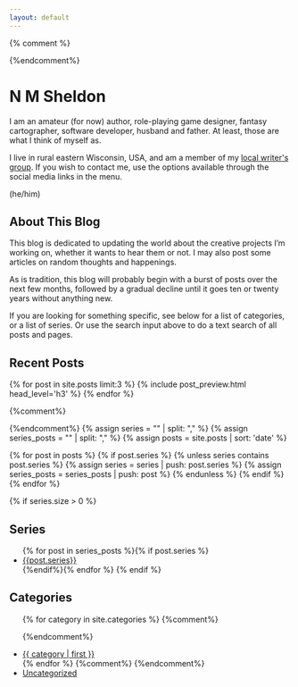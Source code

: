 ```yaml
---
layout: default
---
```


{% comment %}
<!---
TODO: Next:
[ ] Comments - One problem with 'issues' is that I have to create the issue, and if there are never any comments then there's no need for an issue. Not to mention, it requires logging in to Github, doesn't it? I need some way of doing anyonymous comments. How does the blogger stuff do that?

FUTURE: I'm seriously contemplating rewriting this whole thing in a language I know just to get rid of the ruby configuration files and other weirdness such as automatically creating style.css even when I want something else.
 -->
{%endcomment%}

# N M Sheldon

I am an amateur (for now) author, role-playing game designer, fantasy cartographer, software developer, husband and father. At least, those are what I think of myself as.

I live in rural eastern Wisconsin, USA, and am a member of my [local writer's group](<https://fdlw.wordpress.com/>). If you wish to contact me, use the options available through the social media links in the menu.

(he/him)

## About This Blog

This blog is dedicated to updating the world about the creative projects I’m working on, whether it wants to hear them or not. I may also post some articles on random thoughts and happenings.

As is tradition, this blog will probably begin with a burst of posts over the next few months, followed by a gradual decline until it goes ten or twenty years without anything new.

If you are looking for something specific, see below for a list of categories, or a list of series. Or use the search input above to do a text search of all posts and pages.

## Recent Posts

{% for post in site.posts limit:3 %}
{% include post_preview.html head_level='h3' %}
{% endfor %}

{%comment%}
<!-- Generate links to first page of series 
https://www.ayush.nz/2022/02/creating-article-series-posts-navigation-jekyll
-->
{%endcomment%}
{% assign series = "" | split: "," %}
{% assign series_posts = "" | split: "," %}
{% assign posts = site.posts | sort: 'date' %}


{% for post in posts %}
    {% if post.series %}
        {% unless series contains post.series %}
        {% assign series = series | push: post.series %}
        {% assign series_posts = series_posts | push: post %}
        {% endunless %}
    {% endif %}
{% endfor %}

{% if series.size > 0 %}
## Series

<ul>
{% for post in series_posts %}{% if post.series %}
<li><a href="{{site.baseurl}}/series/{{post.series}}">{{post.series}}</a></li>
{%endif%}{% endfor %}
{% endif %}
</ul>

## Categories

<ul>

{% for category in site.categories %} 
{%comment%}
<!-- Apparently site.categories is an array of tuples, with the category name followed by all of the actual content in that category, hence why we need to use the | first filter. -->
{%endcomment%}
  <li><a href="{{ site.baseurl }}/categories/{{category | first }}.html" name="{{ category | first }}">{{ category | first }}</a></li>
{% endfor %}
{%comment%}
<!-- FUTURE: Delete this if I ever get rid of the uncategorized posts -->
{%endcomment%}
  <li><a href="{{ site.baseurl }}/categories/Uncategorized.html" name="uncategorized">Uncategorized</a></li>
</ul>

